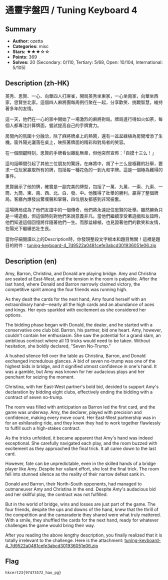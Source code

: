 通靈字盤四 / Tuning Keyboard 4
===

## Summary
* **Author:** ozetta
* **Categories:** misc
* **Stars:** ★★★☆☆
* **Points:** 369
* **Solves:** 20 (Secondary: 0/110, Tertiary: 5/68, Open: 10/104, International: 5/105)

## Description (zh-HK)

英秀、思賢、一心、向華四人打麻雀，開局英秀坐東家，一心坐南家，向華坐西家，思賢坐北家。這個四人麻將團每周例行聚在一起，分享歡笑、挑戰智慧，維持著多年的友情。

這一天，他們在一心的家中開始了一場激烈的麻將對局。牌局進行得如火如荼，每個人都專注計算牌面，嘗試提高自己的手牌實力。

房間內的氛圍十分融洽，除了麻將牌桌上的熱鬧，還有一盆盆綠植為房間增添了生機。窗外陽光灑落在桌上，映照著牌面的精彩和對局者的笑容。

在一個關鍵時刻，思賢的手牌看似雜亂無章，但他突然宣佈：「自摸十三么！」

這句話瞬間引起了其他三位朋友的驚訝。在麻將中，胡了十三么是極難的壯舉，要求一位玩家贏取所有的牌，包括每一種花色的一到九和字牌。這是一個極為難得的事件。

思賢展示了他的牌，確實是一副完美的牌型，包括了一萬、九萬、一索、九索、一筒、九筒、東、南、西、北、白、發、中。他獲得了壯舉的勝利，贏得了整個牌局。客廳內爆發出驚嘆聲和掌聲，四位朋友都感到非常振奮。

這場牌局成為了他們友誼中的一個傳奇，他們將永遠記住思賢的壯舉。雖然勝負只是一場遊戲，但這個時刻對他們來說意義非凡。當他們繼續享受著遊戲和友誼時，他們知道這個回憶將伴隨著他們一生。而那盆綠植，也見證著他們的歡笑和友情，在陽光下繼續茁壯生長。

當你仔細閱讀以上的Description時，你發現整段文字根本和題目無關！這裡是題目的附件：[tuning-keyboard-4_7d9522a0481cefe3abcd301936051e06.zip](https://github.com/blackb6a/hkcert-ctf-2022-challenges/releases/download/v1.0.0/tuning-keyboard-4_7d9522a0481cefe3abcd301936051e06.zip)

## Description (en)

Amy, Barron, Christina, and Donald are playing bridge. Amy and Christina are seated at East-West, and the tension in the room is palpable. After the last hand, where Donald and Barron narrowly claimed victory, the competitive spirit among the four friends was running high.

As they dealt the cards for the next hand, Amy found herself with an extraordinary hand—nearly all the high cards and an abundance of aces and kings. Her eyes sparkled with excitement as she considered her options.

The bidding phase began with Donald, the dealer, and he started with a conservative one club bid. Barron, his partner, bid one heart. Amy, however, couldn't contain her enthusiasm. She saw the potential for a grand slam, an ambitious contract where all 13 tricks would need to be taken. Without hesitation, she boldly declared, "Seven No-Trump."

A hushed silence fell over the table as Christina, Barron, and Donald exchanged incredulous glances. A bid of seven no-trump was one of the highest bids in bridge, and it signified utmost confidence in one's hand. It was a gamble, but Amy was known for her audacious plays and her penchant for seizing the moment.

Christina, with her East-West partner's bold bid, decided to support Amy's declaration by bidding eight clubs, effectively ending the bidding with a contract of seven no-trump.

The room was filled with anticipation as Barron led the first card, and the game was underway. Amy, the declarer, played with precision and confidence, making every move count. Her East-West partnership was in for an exhilarating ride, and they knew they had to work together flawlessly to fulfill such a high-stakes contract.

As the tricks unfolded, it became apparent that Amy's hand was indeed exceptional. She carefully navigated each play, and the room buzzed with excitement as they approached the final trick. It all came down to the last card.

However, fate can be unpredictable, even in the skilled hands of a bridge player like Amy. Despite her valiant effort, she lost the final trick. The room fell into stunned silence as the reality of their narrow defeat sank in.

Donald and Barron, their North-South opponents, had managed to outmaneuver Amy and Christina in the end. Despite Amy's audacious bid and her skillful play, the contract was not fulfilled.

But in the world of bridge, wins and losses are just part of the game. The four friends, despite the ups and downs of the hand, knew that the thrill of the competition and the camaraderie they shared were what truly mattered. With a smile, they shuffled the cards for the next hand, ready for whatever challenges the game would bring their way.

After you reading the above lengthy description, you finally realized that it is totally irrelevant to the challenge. Here is the attachment: [tuning-keyboard-4_7d9522a0481cefe3abcd301936051e06.zip](https://github.com/blackb6a/hkcert-ctf-2022-challenges/releases/download/v1.0.0/tuning-keyboard-4_7d9522a0481cefe3abcd301936051e06.zip)

## Flag

```
hkcert23{97473572_hao_pg}
```

